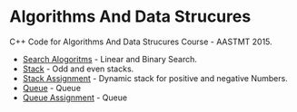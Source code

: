 # Algorithms And Data Strucures 

C++ Code for Algorithms And Data Strucures Course - AASTMT 2015.


* [Search Alogoritms] - Linear and Binary Search.
* [Stack] - Odd and even stacks.
* [Stack Assignment] - Dynamic stack for positive and negative Numbers.
* [Queue] - Queue
* [Queue Assignment] - Queue



[//]: # (These are reference links used in the body of this note and get stripped out when the markdown processor does it's job. There is no need to format nicely because it shouldn't be seen. Thanks SO - http://stackoverflow.com/questions/4823468/store-comments-in-markdown-syntax)


   
   [Search Alogoritms]: <https://github.com/mhmdsbrkt/Algorithms-DataStructure/blob/master/01-Search.cpp>
   [Stack]: <https://github.com/mhmdsbrkt/Algorithms-DataStructure/blob/master/02-Odd%20%26%20Even%20Stack.cpp>
   [Stack Assignment]: <https://github.com/mhmdsbrkt/Algorithms-DataStructure/blob/master/02-Odd%20%26%20Even%20Stack.cpp>
   [Queue]: <https://github.com/mhmdsbrkt/Algorithms-DataStructure/blob/master/03-Queue.cpp>
   [Queue Assignment]: <https://github.com/mhmdsbrkt/Algorithms-DataStructure/blob/master/03-Queue%20Assignment.cpp>
   
   
   
